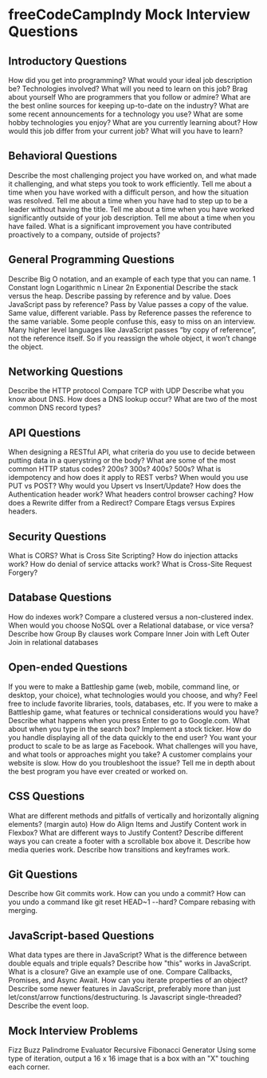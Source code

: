 # freeCodeCampIndy Mock Interview Questions

## Introductory Questions

How did you get into programming?
What would your ideal job description be? Technologies involved?
What will you need to learn on this job?
Brag about yourself
Who are programmers that you follow or admire?
What are the best online sources for keeping up-to-date on the industry?
What are some recent announcements for a technology you use?
What are some hobby technologies you enjoy?
What are you currently learning about?
How would this job differ from your current job? What will you have to learn?

## Behavioral Questions

Describe the most challenging project you have worked on, and what made it challenging, and what steps you took to work efficiently.
Tell me about a time when you have worked with a difficult person, and how the situation was resolved.
Tell me about a time when you have had to step up to be a leader without having the title.
Tell me about a time when you have worked significantly outside of your job description.
Tell me about a time when you have failed.
What is a significant improvement you have contributed proactively to a company, outside of projects?

## General Programming Questions

Describe Big O notation, and an example of each type that you can name.
1 	Constant
logn	Logarithmic
n	Linear
2n	Exponential
Describe the stack versus the heap.
Describe passing by reference and by value. Does JavaScript pass by reference?
Pass by Value passes a copy of the value. Same value, different variable.
Pass by Reference passes the reference to the same variable.
Some people confuse this, easy to miss on an interview. Many higher level languages like JavaScript passes “by copy of reference”, not the reference itself. So if you reassign the whole object, it won’t change the object.

## Networking Questions

Describe the HTTP protocol
Compare TCP with UDP
Describe what you know about DNS. How does a DNS lookup occur? What are two of the most common DNS record types?

## API Questions

When designing a RESTful API, what criteria do you use to decide between putting data in a querystring or the body?
What are some of the most common HTTP status codes? 200s? 300s? 400s? 500s?
What is idempotency and how does it apply to REST verbs? When would you use PUT vs POST? Why would you Upsert vs Insert/Update?
How does the Authentication header work?
What headers control browser caching?
How does a Rewrite differ from a Redirect?
Compare Etags versus Expires headers.

## Security Questions

What is CORS?
What is Cross Site Scripting?
How do injection attacks work?
How do denial of service attacks work?
What is Cross-Site Request Forgery?

## Database Questions

How do indexes work?
Compare a clustered versus a non-clustered index.
When would you choose NoSQL over a Relational database, or vice versa?
Describe how Group By clauses work
Compare Inner Join with Left Outer Join in relational databases

## Open-ended Questions

If you were to make a Battleship game (web, mobile, command line, or desktop, your choice), what technologies would you choose, and why? Feel free to include favorite libraries, tools, databases, etc.
If you were to make a Battleship game, what features or technical considerations would you have?
Describe what happens when you press Enter to go to Google.com. What about when you type in the search box?
Implement a stock ticker. How do you handle displaying all of the data quickly to the end user?
You want your product to scale to be as large as Facebook. What challenges will you have, and what tools or approaches might you take?
A customer complains your website is slow. How do you troubleshoot the issue?
Tell me in depth about the best program you have ever created or worked on.

## CSS Questions

What are different methods and pitfalls of vertically and horizontally aligning elements? (margin auto)
How do Align Items and Justify Content work in Flexbox? What are different ways to Justify Content?
Describe different ways you can create a footer with a scrollable box above it.
Describe how media queries work.
Describe how transitions and keyframes work.

## Git Questions

Describe how Git commits work.
How can you undo a commit?
How can you undo a command like git reset HEAD~1 --hard?
Compare rebasing with merging.

## JavaScript-based Questions

What data types are there in JavaScript?
What is the difference between double equals and triple equals?
Describe how "this" works in JavaScript.
What is a closure? Give an example use of one.
Compare Callbacks, Promises, and Async Await.
How can you iterate properties of an object?
Describe some newer features in JavaScript, preferably more than just let/const/arrow functions/destructuring.
Is Javascript single-threaded? Describe the event loop.

## Mock Interview Problems

Fizz Buzz
Palindrome Evaluator
Recursive Fibonacci Generator
Using some type of iteration, output a 16 x 16 image that is a box with an "X" touching each corner.
